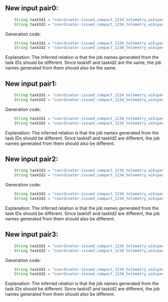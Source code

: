 ## New input pair0:
```java
    String taskId1 = "coordinator-issued_compact_1234_telemetry_wikipedia_geteditfailuresinnorthamerica_agg_summ_116_pcgkebcl_2023-07-19T16:53:11.416Z";
    String taskId2 = "coordinator-issued_compact_1234_telemetry_wikipedia_geteditfailuresinnorthamerica_agg_summ_117_pcgkebcl_2023-07-19T16:53:11.416Z";
```
Generation code:
```java
    String taskId1 = "coordinator-issued_compact_1234_telemetry_wikipedia_geteditfailuresinnorthamerica_agg_summ_116_pcgkebcl_2023-07-19T16:53:11.416Z";
    String taskId2 = "coordinator-issued_compact_1234_telemetry_wikipedia_geteditfailuresinnorthamerica_agg_summ_117_pcgkebcl_2023-07-19T16:53:11.416Z";
```
Explanation: The inferred relation is that the job names generated from the task IDs should be different. Since taskId1 and taskId2 are the same, the job names generated from them should also be the same.

## New input pair1:
```java
    String taskId1 = "coordinator-issued_compact_1234_telemetry_wikipedia_geteditfailuresinnorthamerica_agg_summ_117_pcgkebcl_2023-07-19T16:53:11.416Z";
    String taskId2 = "coordinator-issued_compact_1234_telemetry_wikipedia_geteditfailuresinnorthamerica_agg_summ_118_pcgkebcl_2023-07-19T16:53:11.416Z";
```
Generation code:
```java
    String taskId1 = "coordinator-issued_compact_1234_telemetry_wikipedia_geteditfailuresinnorthamerica_agg_summ_117_pcgkebcl_2023-07-19T16:53:11.416Z";
    String taskId2 = "coordinator-issued_compact_1234_telemetry_wikipedia_geteditfailuresinnorthamerica_agg_summ_118_pcgkebcl_2023-07-19T16:53:11.416Z";
```
Explanation: The inferred relation is that the job names generated from the task IDs should be different. Since taskId1 and taskId2 are different, the job names generated from them should also be different.

## New input pair2:
```java
    String taskId1 = "coordinator-issued_compact_1234_telemetry_wikipedia_geteditfailuresinnorthamerica_agg_summ_118_pcgkebcl_2023-07-19T16:53:11.416Z";
    String taskId2 = "coordinator-issued_compact_1234_telemetry_wikipedia_geteditfailuresinnorthamerica_agg_summ_119_pcgkebcl_2023-07-19T16:53:11.416Z";
```
Generation code:
```java
    String taskId1 = "coordinator-issued_compact_1234_telemetry_wikipedia_geteditfailuresinnorthamerica_agg_summ_118_pcgkebcl_2023-07-19T16:53:11.416Z";
    String taskId2 = "coordinator-issued_compact_1234_telemetry_wikipedia_geteditfailuresinnorthamerica_agg_summ_119_pcgkebcl_2023-07-19T16:53:11.416Z";
```
Explanation: The inferred relation is that the job names generated from the task IDs should be different. Since taskId1 and taskId2 are different, the job names generated from them should also be different.

## New input pair3:
```java
    String taskId1 = "coordinator-issued_compact_1234_telemetry_wikipedia_geteditfailuresinnorthamerica_agg_summ_119_pcgkebcl_2023-07-19T16:53:11.416Z";
    String taskId2 = "coordinator-issued_compact_1234_telemetry_wikipedia_geteditfailuresinnorthamerica_agg_summ_120_pcgkebcl_2023-07-19T16:53:11.416Z";
```
Generation code:
```java
    String taskId1 = "coordinator-issued_compact_1234_telemetry_wikipedia_geteditfailuresinnorthamerica_agg_summ_119_pcgkebcl_2023-07-19T16:53:11.416Z";
    String taskId2 = "coordinator-issued_compact_1234_telemetry_wikipedia_geteditfailuresinnorthamerica_agg_summ_120_pcgkebcl_2023-07-19T16:53:11.416Z";
```
Explanation: The inferred relation is that the job names generated from the task IDs should be different. Since taskId1 and taskId2 are different, the job names generated from them should also be different.
